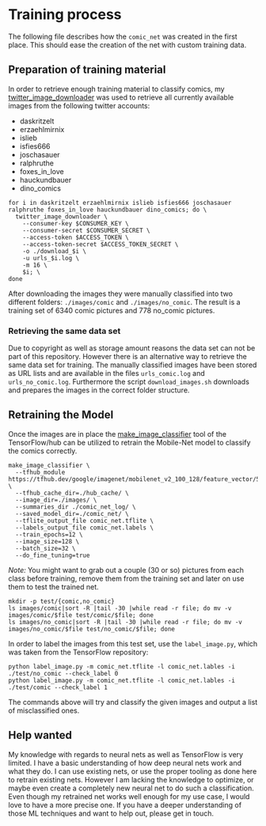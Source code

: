 # Training process

The following file describes how the `comic_net` was created in the first place. This should ease the creation of the net with custom training data.

## Preparation of training material

In order to retrieve enough training material to classify comics, my [twitter_image_downloader](https://github.com/jakobwesthoff/twitter_image_downloader) was used to retrieve all currently available images from the following twitter accounts:

* daskritzelt
* erzaehlmirnix
* islieb
* isfies666
* joschasauer
* ralphruthe
* foxes_in_love
* hauckundbauer
* dino_comics

```shell
for i in daskritzelt erzaehlmirnix islieb isfies666 joschasauer ralphruthe foxes_in_love hauckundbauer dino_comics; do \
  twitter_image_downloader \
    --consumer-key $CONSUMER_KEY \
    --consumer-secret $CONSUMER_SECRET \
    --access-token $ACCESS_TOKEN \
    --access-token-secret $ACCESS_TOKEN_SECRET \
    -o ./download_$i \
    -u urls_$i.log \
    -m 16 \
    $i; \
done
```

After downloading the images they were manually classified into two different folders: `./images/comic` and `./images/no_comic`. The result is a training set of 6340 comic pictures and 778 no_comic pictures.

### Retrieving the same data set

Due to copyright as well as storage amount reasons the data set can not be part of this repository. However there is an alternative way to retrieve the same data set for training. The manually classified images have been stored as URL lists and are available in the files `urls_comic.log` and `urls_no_comic.log`. Furthermore the script `download_images.sh` downloads and prepares the images in the correct folder structure.

## Retraining the Model

Once the images are in place the [make_image_classifier](https://github.com/tensorflow/hub/tree/c27a78e953a39fc6928233f3ef3da1d7121a0baf/tensorflow_hub/tools/make_image_classifier) tool of the TensorFlow/hub can be utilized to retrain the Mobile-Net model to classify the comics correctly.

```shell
make_image_classifier \
  --tfhub_module https://tfhub.dev/google/imagenet/mobilenet_v2_100_128/feature_vector/5 \
  --tfhub_cache_dir=./hub_cache/ \
  --image_dir=./images/ \
  --summaries_dir ./comic_net_log/ \
  --saved_model_dir=./comic_net/ \
  --tflite_output_file comic_net.tflite \
  --labels_output_file comic_net.labels \
  --train_epochs=12 \
  --image_size=128 \
  --batch_size=32 \
  --do_fine_tuning=true
```

*Note:* You might want to grab out a couple (30 or so) pictures from each class before training, remove them from the training set and later on use them to test the trained net.

```shell
mkdir -p test/{comic,no_comic}
ls images/comic|sort -R |tail -30 |while read -r file; do mv -v images/comic/$file test/comic/$file; done
ls images/no_comic|sort -R |tail -30 |while read -r file; do mv -v images/no_comic/$file test/no_comic/$file; done
```

In order to label the images from this test set, use the `label_image.py`, which was taken from the TensorFlow repository:

```shell
python label_image.py -m comic_net.tflite -l comic_net.lables -i ./test/no_comic --check_label 0
python label_image.py -m comic_net.tflite -l comic_net.lables -i ./test/comic --check_label 1
```

The commands above will try and classify the given images and output a list of
misclassified ones.

## Help wanted

My knowledge with regards to neural nets as well as TensorFlow is very limited. I have a basic understanding of how deep neural nets work and what they do. I can use existing nets, or use the proper tooling as done here to retrain existing nets. However I am lacking the knowledge to optimize, or maybe even create a completely new neural net to do such a classification. Even though my retrained net works well enough for my use case, I would love to have a more precise one. If you have a deeper understanding of those ML techniques and want to help out, please get in touch.
